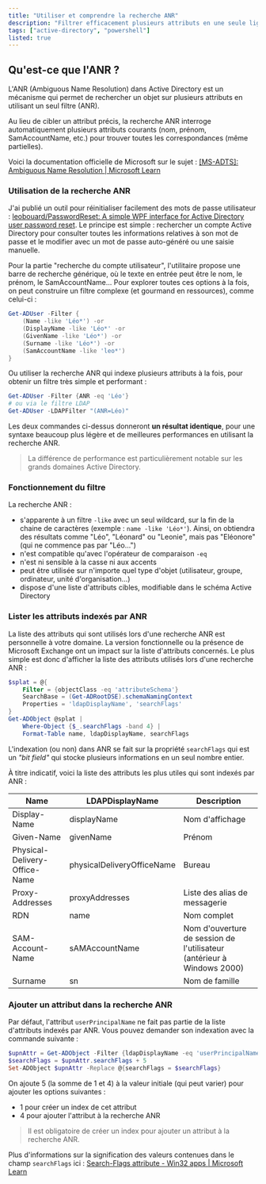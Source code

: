 ```yaml
---
title: "Utiliser et comprendre la recherche ANR"
description: "Filtrer efficacement plusieurs attributs en une seule ligne"
tags: ["active-directory", "powershell"]
listed: true
---
```


## Qu'est-ce que l'ANR ?

L'ANR (Ambiguous Name Resolution) dans Active Directory est un mécanisme qui permet de rechercher un objet sur plusieurs attributs en utilisant un seul filtre (ANR).

Au lieu de cibler un attribut précis, la recherche ANR interroge automatiquement plusieurs attributs courants (nom, prénom, SamAccountName, etc.) pour trouver toutes les correspondances (même partielles).

Voici la documentation officielle de Microsoft sur le sujet : [\[MS-ADTS\]: Ambiguous Name Resolution \| Microsoft Learn](https://learn.microsoft.com/en-us/openspecs/windows_protocols/ms-adts/1a9177f4-0272-4ab8-aa22-3c3eafd39e4b)

### Utilisation de la recherche ANR

J'ai publié un outil pour réinitialiser facilement des mots de passe utilisateur : [leobouard/PasswordReset: A simple WPF interface for Active Directory user password reset](https://github.com/leobouard/PasswordReset). Le principe est simple : rechercher un compte Active Directory pour consulter toutes les informations relatives à son mot de passe et le modifier avec un mot de passe auto-généré ou une saisie manuelle.

Pour la partie "recherche du compte utilisateur", l'utilitaire propose une barre de recherche générique, où le texte en entrée peut être le nom, le prénom, le SamAccountName... Pour explorer toutes ces options à la fois, on peut construire un filtre complexe (et gourmand en ressources), comme celui-ci :

```powershell
Get-ADUser -Filter {
    (Name -like 'Léo*') -or
    (DisplayName -like 'Léo*' -or
    (GivenName -like 'Léo*') -or
    (Surname -like 'Léo*') -or
    (SamAccountName -like 'leo*')
}
```

Ou utiliser la recherche ANR qui indexe plusieurs attributs à la fois, pour obtenir un filtre très simple et performant :

```powershell
Get-ADUser -Filter {ANR -eq 'Léo'}
# ou via le filtre LDAP
Get-ADUser -LDAPFilter "(ANR=Léo)"
```

Les deux commandes ci-dessus donneront **un résultat identique**, pour une syntaxe beaucoup plus légère et de meilleures performances en utilisant la recherche ANR.

> La différence de performance est particulièrement notable sur les grands domaines Active Directory.

### Fonctionnement du filtre

La recherche ANR :

- s'apparente à un filtre `-like` avec un seul wildcard, sur la fin de la chaine de caractères (exemple : `name -like 'Léo*'`). Ainsi, on obtiendra des résultats comme "Léo", "Léonard" ou "Leonie", mais pas "Eléonore" (qui ne commence pas par "Léo...")
- n'est compatible qu'avec l'opérateur de comparaison `-eq`
- n'est ni sensible à la casse ni aux accents
- peut être utilisée sur n'importe quel type d'objet (utilisateur, groupe, ordinateur, unité d'organisation...)
- dispose d'une liste d'attributs cibles, modifiable dans le schéma Active Directory

### Lister les attributs indexés par ANR

La liste des attributs qui sont utilisés lors d'une recherche ANR est personnelle à votre domaine. La version fonctionnelle ou la présence de Microsoft Exchange ont un impact sur la liste d'attributs concernés. Le plus simple est donc d'afficher la liste des attributs utilisés lors d'une recherche ANR :

```powershell
$splat = @{
    Filter = {objectClass -eq 'attributeSchema'}
    SearchBase = (Get-ADRootDSE).schemaNamingContext
    Properties = 'ldapDisplayName', 'searchFlags'
}
Get-ADObject @splat |
    Where-Object {$_.searchFlags -band 4} |
    Format-Table name, ldapDisplayName, searchFlags
```

L'indexation (ou non) dans ANR se fait sur la propriété `searchFlags` qui est un *"bit field"* qui stocke plusieurs informations en un seul nombre entier.

À titre indicatif, voici la liste des attributs les plus utiles qui sont indexés par ANR :

Name | LDAPDisplayName | Description
---- | --------------- | -----------
Display-Name | displayName | Nom d'affichage
Given-Name | givenName | Prénom
Physical-Delivery-Office-Name | physicalDeliveryOfficeName | Bureau
Proxy-Addresses | proxyAddresses | Liste des alias de messagerie
RDN | name | Nom complet
SAM-Account-Name | sAMAccountName | Nom d'ouverture de session de l'utilisateur (antérieur à Windows 2000)
Surname | sn | Nom de famille

### Ajouter un attribut dans la recherche ANR

Par défaut, l'attribut `userPrincipalName` ne fait pas partie de la liste d'attributs indexés par ANR. Vous pouvez demander son indexation avec la commande suivante :

```powershell
$upnAttr = Get-ADObject -Filter {ldapDisplayName -eq 'userPrincipalName'} -SearchBase (Get-ADRootDSE).schemaNamingContext -Properties ldapDisplayName, searchFlags
$searchFlags = $upnAttr.searchFlags + 5
Set-ADObject $upnAttr -Replace @{searchFlags = $searchFlags}
```

On ajoute 5 (la somme de 1 et 4) à la valeur initiale (qui peut varier) pour ajouter les options suivantes :

- 1 pour créer un index de cet attribut
- 4 pour ajouter l'attribut à la recherche ANR

> Il est obligatoire de créer un index pour ajouter un attribut à la recherche ANR.

Plus d'informations sur la signification des valeurs contenues dans le champ `searchFlags` ici : [Search-Flags attribute - Win32 apps \| Microsoft Learn](https://learn.microsoft.com/en-us/windows/win32/adschema/a-searchflags#remarks)
